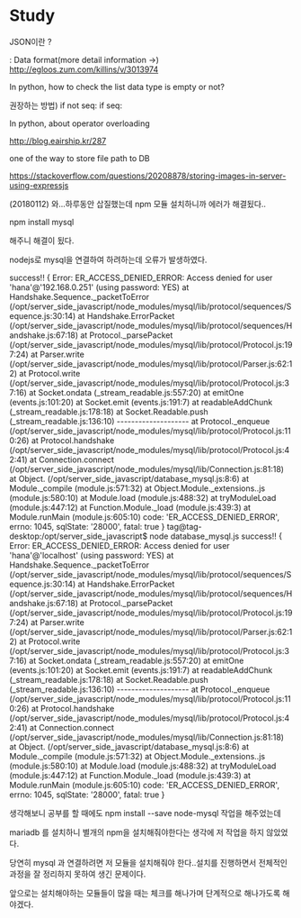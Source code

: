 # Study

JSON이란 ?

: Data format(more detail information ->)
http://egloos.zum.com/killins/v/3013974

In python, how to check the list data type is empty or not?

권장하는 방법)
    if not seq:
    if seq:

In python, about operator overloading

http://blog.eairship.kr/287

one of the way to store file path to DB

https://stackoverflow.com/questions/20208878/storing-images-in-server-using-expressjs


(20180112)
와...하루동안 삽질했는데 npm 모듈 설치하니까 에러가 해결됬다..

npm install mysql

해주니 해결이 됬다.

nodejs로 mysql을 연결하여 하려하는데 오류가 발생하였다.

success!!
{ Error: ER_ACCESS_DENIED_ERROR: Access denied for user 'hana'@'192.168.0.251' (using password: YES)
    at Handshake.Sequence._packetToError (/opt/server_side_javascript/node_modules/mysql/lib/protocol/sequences/Sequence.js:30:14)
    at Handshake.ErrorPacket (/opt/server_side_javascript/node_modules/mysql/lib/protocol/sequences/Handshake.js:67:18)
    at Protocol._parsePacket (/opt/server_side_javascript/node_modules/mysql/lib/protocol/Protocol.js:197:24)
    at Parser.write (/opt/server_side_javascript/node_modules/mysql/lib/protocol/Parser.js:62:12)
    at Protocol.write (/opt/server_side_javascript/node_modules/mysql/lib/protocol/Protocol.js:37:16)
    at Socket.ondata (_stream_readable.js:557:20)
    at emitOne (events.js:101:20)
    at Socket.emit (events.js:191:7)
    at readableAddChunk (_stream_readable.js:178:18)
    at Socket.Readable.push (_stream_readable.js:136:10)
    --------------------
    at Protocol._enqueue (/opt/server_side_javascript/node_modules/mysql/lib/protocol/Protocol.js:110:26)
    at Protocol.handshake (/opt/server_side_javascript/node_modules/mysql/lib/protocol/Protocol.js:42:41)
    at Connection.connect (/opt/server_side_javascript/node_modules/mysql/lib/Connection.js:81:18)
    at Object.<anonymous> (/opt/server_side_javascript/database_mysql.js:8:6)
    at Module._compile (module.js:571:32)
    at Object.Module._extensions..js (module.js:580:10)
    at Module.load (module.js:488:32)
    at tryModuleLoad (module.js:447:12)
    at Function.Module._load (module.js:439:3)
    at Module.runMain (module.js:605:10)
  code: 'ER_ACCESS_DENIED_ERROR',
  errno: 1045,
  sqlState: '28000',
  fatal: true }
tag@tag-desktop:/opt/server_side_javascript$ node database_mysql.js
success!!
{ Error: ER_ACCESS_DENIED_ERROR: Access denied for user 'hana'@'localhost' (using password: YES)
    at Handshake.Sequence._packetToError (/opt/server_side_javascript/node_modules/mysql/lib/protocol/sequences/Sequence.js:30:14)
    at Handshake.ErrorPacket (/opt/server_side_javascript/node_modules/mysql/lib/protocol/sequences/Handshake.js:67:18)
    at Protocol._parsePacket (/opt/server_side_javascript/node_modules/mysql/lib/protocol/Protocol.js:197:24)
    at Parser.write (/opt/server_side_javascript/node_modules/mysql/lib/protocol/Parser.js:62:12)
    at Protocol.write (/opt/server_side_javascript/node_modules/mysql/lib/protocol/Protocol.js:37:16)
    at Socket.ondata (_stream_readable.js:557:20)
    at emitOne (events.js:101:20)
    at Socket.emit (events.js:191:7)
    at readableAddChunk (_stream_readable.js:178:18)
    at Socket.Readable.push (_stream_readable.js:136:10)
    --------------------
    at Protocol._enqueue (/opt/server_side_javascript/node_modules/mysql/lib/protocol/Protocol.js:110:26)
    at Protocol.handshake (/opt/server_side_javascript/node_modules/mysql/lib/protocol/Protocol.js:42:41)
    at Connection.connect (/opt/server_side_javascript/node_modules/mysql/lib/Connection.js:81:18)
    at Object.<anonymous> (/opt/server_side_javascript/database_mysql.js:8:6)
    at Module._compile (module.js:571:32)
    at Object.Module._extensions..js (module.js:580:10)
    at Module.load (module.js:488:32)
    at tryModuleLoad (module.js:447:12)
    at Function.Module._load (module.js:439:3)
    at Module.runMain (module.js:605:10)
  code: 'ER_ACCESS_DENIED_ERROR',
  errno: 1045,
  sqlState: '28000',
  fatal: true }

생각해보니 공부를 할 때에도 npm install --save node-mysql 작업을 해주었는데

mariadb 를 설치하니 별개의 npm을 설치해줘야한다는 생각에 저 작업을 하지 않았었다.

당연히 mysql 과 연결하려면 저 모듈을 설치해줘야 한다..설치를 진행하면서 전체적인 과정을 잘 정리하지 못하여 생긴 문제이다.

앞으로는 설치해야하는 모듈들이 많을 때는 체크를 해나가며 단계적으로 해나가도록 해야겠다.

